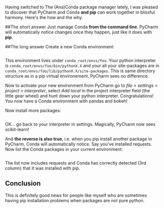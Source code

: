 Having switched to The (Ana)Conda package manager lately, I was pleased to discover that PyCharm and Conda __and pip__ can work together in blissful harmony. Here's the how and the why.

##The short answer
Just manage Conda __from the command line__. PyCharm will automatically notice changes once they happen, just like it does with __pip__.

##The long answer
Create a new Conda environment:

```conda create --name foo pandas bokeh
```

This environment lives under `conda_root/envs/foo`. Your python interpreter is `conda_root/envs/foo/bin/pythonX.X` and your all your site-packages are in `conda_root/envs/foo/lib/pythonX.X/site-packages`. This is same directory structure as in a pip virtual environement. PyCharm sees no difference.

Now to activate your new environment from PyCharm go to *file > settings > project > interpreter*, select *Add local* in the project interpreter field (the little gear wheel) and hunt down your python interpreter. Congratulations! You now have a Conda environment with pandas and bokeh!

Now install more packages:

```conda install scikit-learn
```

OK... go back to your interpreter in settings. Magically, PyCharm now sees scikit-learn!

And __the reverse is also true__, i.e. when you pip install another package in PyCharm, Conda will automatically notice. Say you've installed requests. Now list the Conda packages in your current environment:

```conda list
```

The list now includes requests and Conda has correctly detected (3rd column) that it was installed with pip.

## Conclusion
This is definitely good news for people like myself who are sometimes having pip installation problems when packages are not pure python. 
